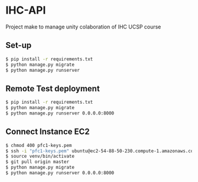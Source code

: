 # IHC-API

Project make to manage unity colaboration of IHC UCSP course

## Set-up

```sh
$ pip install -r requirements.txt
$ python manage.py migrate
$ python manage.py runserver
```

## Remote Test deployment

```sh
$ pip install -r requirements.txt
$ python manage.py migrate
$ python manage.py runserver 0.0.0.0:8000
```

## Connect Instance EC2

```sh
$ chmod 400 pfc1-keys.pem
$ ssh -i "pfc1-keys.pem" ubuntu@ec2-54-88-50-230.compute-1.amazonaws.com
$ source venv/bin/activate
$ git pull origin master
$ python manage.py migrate
$ python manage.py runserver 0.0.0.0:8000
```